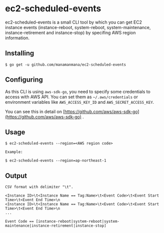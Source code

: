 # ec2-scheduled-events
ec2-scheduled-events is a small CLI tool by which you can get EC2 instance events (instance-reboot, system-reboot, system-maintenance, instance-retirement and instance-stop) by specifing AWS region information.

## Installing

```
$ go get -u github.com/manamanmana/ec2-scheduled-events
```

## Configuring
As this CLI is using `aws-sdk-go`, you need to specify some credentials to access with AWS API.
You can set them as `~/.aws/credentials` or environment variables like `AWS_ACCESS_KEY_ID` and `AWS_SECRET_ACCESS_KEY`.

You can see this in detail on [https://github.com/aws/aws-sdk-go](https://github.com/aws/aws-sdk-go) .

## Usage

```
$ ec2-scheduled-events --region=<AWS region code>

Example:

$ ec2-scheduled-events --region=ap-northeast-1
```

## Output

```
CSV format with delimiter "\t".

<Instance ID>\t<Instance Name == Tag:Name>\t<Event Code>\t<Event Start Time>\t<Event End Time>\n
<Instance ID>\t<Instance Name == Tag:Name>\t<Event Code>\t<Event Start Time>\t<Event End Time>\n
...

Event Code == [instance-reboot|system-reboot|system-maintenance|instance-retirement|instance-stop]
```


